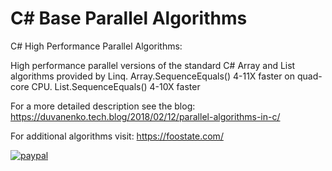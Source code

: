 # C# Base Parallel Algorithms

C# High Performance Parallel Algorithms:

High performance parallel versions of the standard C# Array and List algorithms provided by Linq.
Array.SequenceEquals() 4-11X faster on quad-core CPU.
List.SequenceEquals() 4-10X faster

For a more detailed description see the blog:
https://duvanenko.tech.blog/2018/02/12/parallel-algorithms-in-c/

For additional algorithms visit:
https://foostate.com/


[![paypal](https://www.paypalobjects.com/en_US/i/btn/btn_donateCC_LG.gif)](https://www.paypal.com/cgi-bin/webscr?cmd=_s-xclick&hosted_button_id=LDD8L7UPAC7QL)
